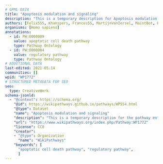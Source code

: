 ```yaml
---
# GPML DATA
title: "Apoptosis modulation and signaling"
description: "This is a temporary description for Apoptosis modulation and signaling"
authors: [Felix555, Khanspers, Frances55, MartijnVanIersel, MaintBot, Egonw, Zari, MirellaKalafati, AlexanderPico, Ryanmiller, Marvin M2, Fehrhart, Ariutta, Ddomingof, Eweitz]
organisms: [Homo sapiens]
annotations:
  - id: PW:0000009
    value: apoptotic cell death pathway
    type: Pathway Ontology
  - id: PW:0000004
    value: regulatory pathway
    type: Pathway Ontology
# ADDITIONAL DATA
last-edited: 2021-05-14
communities: []
wpid: "WP1772"
# STRUCTURED METADATA FOR SEO
seo:
  type: CreativeWork
schema-jsonld:
  - "@context": https://schema.org/
    "@id": https://wikipathways.github.io/pathways/WP554.html
    "@type": Dataset
    "name": "Apoptosis modulation and signaling"
    "description": "This is a temporary description for the pathway entitled: Apoptosis modulation and signaling"
    "url": "https://www.wikipathways.org/index.php/Pathway:WP1772"
    "license": CC0
    "creator":
    - "@type": Organization
      "name": "WikiPathways"
    "keywords": [
      "apoptotic cell death pathway", "regulatory pathway",
      ]
---
```

